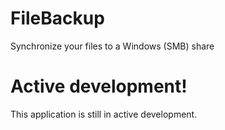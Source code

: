 # FileBackup
Synchronize your files to a Windows (SMB) share

# Active development!
This application is still in active development.
